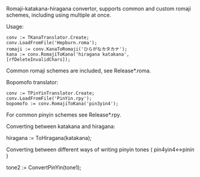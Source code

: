 ﻿Romaji-katakana-hiragana convertor, supports common and custom romaji schemes, including using multiple at once.

Usage:

    conv := TKanaTranslator.Create;
    conv.LoadFromFile('Hepburn.roma');
    romaji := conv.KanaToRomaji('ひらがなカタカナ');
    kana := conv.RomajiToKana('hiragana katakana', [rfDeleteInvalidChars]);

Common romaji schemes are included, see Release\*.roma.

Bopomofo translator:

    conv := TPinYinTranslator.Create;
    conv.LoadFromFile('PinYin.rpy');
    bopomofo := conv.RomajiToKana('pin3yin4');

For common pinyin schemes see Release\*.rpy.

Converting between katakana and hiragana:

   hiragana := ToHiragana(katakana);

Converting between different ways of writing pinyin tones ( pin4yin4<->pínín )

   tone2 := ConvertPinYin(tone1);